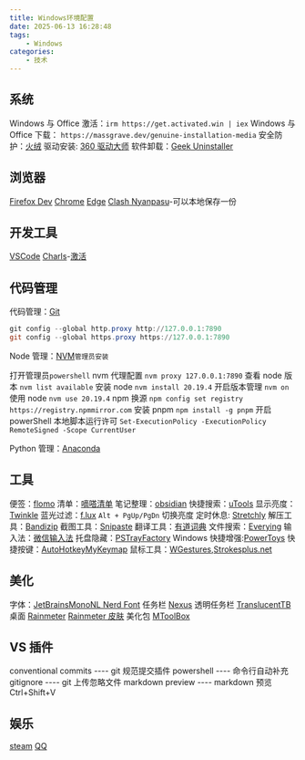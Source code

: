 ```yaml
---
title: Windows环境配置
date: 2025-06-13 16:28:48
tags:
    - Windows
categories:
    - 技术
---
```


## 系统

Windows 与 Office 激活：`irm https://get.activated.win | iex`
Windows 与 Office 下载： `https://massgrave.dev/genuine-installation-media`
安全防护：[火绒](https://www.huorong.cn/)
驱动安装: [360 驱动大师](https://dm.weishi.360.cn/home.html)
软件卸载：[Geek Uninstaller](https://geekuninstaller.com/download)

## 浏览器

[Firefox Dev](https://www.mozilla.org/zh-CN/firefox/developer/)
[Chrome](https://www.google.com/chrome/index.html)
[Edge](https://www.microsoft.com/zh-cn/edge/download?form=MA13FJ)
[Clash Nyanpasu](https://nyanpasu.elaina.moe/)-可以本地保存一份

## 开发工具

[VSCode](https://code.visualstudio.com/Download)
[Charls](https://www.charlesproxy.com/download/)-[激活](https://www.zzzmode.com/mytools/charles/)

## 代码管理

代码管理：[Git](https://git-scm.com/downloads)

```powershell
git config --global http.proxy http://127.0.0.1:7890
git config --global https.proxy https://127.0.0.1:7890
```

Node 管理：[NVM](https://nvm.uihtm.com/doc/download-nvm.html)`管理员安装`

打开管理员`powershell`
nvm 代理配置 `nvm proxy 127.0.0.1:7890`
查看 node 版本 `nvm list available`
安装 node `nvm install 20.19.4`
开启版本管理 `nvm on`
使用 node `nvm use 20.19.4`
npm 换源 `npm config set registry https://registry.npmmirror.com`
安装 pnpm `npm install -g pnpm`
开启 powerShell 本地脚本运行许可 `Set-ExecutionPolicy -ExecutionPolicy RemoteSigned -Scope CurrentUser`

Python 管理：[Anaconda](https://www.anaconda.com/download/success)

## 工具

便签：[flomo](https://help.flomoapp.com/basic/app.html)
清单：[嘀嗒清单](https://dida365.com/download)
笔记整理：[obsidian](https://obsidian.md/download)
快捷搜索：[uTools](https://www.u-tools.cn/download/)
显示亮度：[Twinkle](https://github.com/xanderfrangos/twinkle-tray/releases)
蓝光过滤：[f.lux](https://justgetflux.com/) `Alt + PgUp/PgDn` 切换亮度
定时休息: [Stretchly](https://github.com/hovancik/stretchly/releases)
解压工具：[Bandizip](https://github.com/shuhongfan/Bandizip)
截图工具：[Snipaste](https://zh.snipaste.com/)
翻译工具：[有道词典](https://fanyi.youdao.com/download-Windows)
文件搜索：[Everying](https://www.voidtools.com/zh-cn/downloads/)
输入法：[微信输入法](https://z.weixin.qq.com/)
托盘隐藏：[PSTrayFactory](https://www.pssoftlab.com/)
Windows 快捷增强:[PowerToys](https://github.com/microsoft/PowerToys/releases/tag/v0.91.1)
快捷按键：[AutoHotkey](https://github.com/AutoHotkey/AutoHotkey/releases)[MyKeymap](https://github.com/xianyukang/MyKeymap/releases)
鼠标工具：[WGestures](https://www.yingdev.com/projects/wgestures),[Strokesplus.net](https://www.strokesplus.net/)

## 美化

字体：[JetBrainsMonoNL Nerd Font](https://www.nerdfonts.com/font-downloads)
任务栏 [Nexus](https://winstep.net/nexus.asp)
透明任务栏 [TranslucentTB](微软商店)
桌面 [Rainmeter](https://www.rainmeter.net/) [Rainmeter 皮肤](https://zhutix.com/tag/rainmeter/)
美化包 [MToolBox](https://winmoes.com/tools/12948.html)

## VS 插件

conventional commits ---- git 规范提交插件
powershell ---- 命令行自动补充
gitignore ---- git 上传忽略文件
markdown preview ---- markdown 预览 Ctrl+Shift+V

## 娱乐

[steam](https://store.steampowered.com/about/)
[QQ](https://im.qq.com/pcqq/index.shtml)
